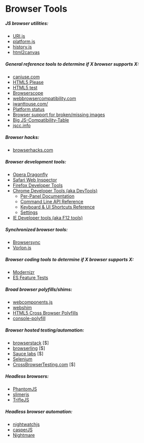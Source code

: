 # Browser Tools

##### JS browser utilities:

* [URI.js](http://medialize.github.io/URI.js/)
* [platform.js](https://github.com/bestiejs/platform.js)
* [history.js](https://github.com/browserstate/history.js)
* [html2canvas](https://github.com/niklasvh/html2canvas)

##### General reference tools to determine if X browser supports X:

* [caniuse.com](http://caniuse.com/)
* [HTML5 Please](http://html5please.com/)
* [HTML5 test](https://html5test.com/)
* [Browserscope](http://www.browserscope.org/)
* [webbrowsercompatibility.com](http://www.webbrowsercompatibility.com/)
* [iwanttouse.com/](http://www.iwanttouse.com/)
* [Platform status](https://dev.modern.ie/platform/status/)
* [Browser support for broken/missing images](http://codepen.io/bartveneman/full/qzCte/)
* [Big JS-Compatibility-Table](http://compatibility.shwups-cms.ch/en/home)
* [jscc.info](http://jscc.info/)

##### Browser hacks:

* [browserhacks.com](http://browserhacks.com/)

##### Browser development tools:

* [Opera Dragonfly](http://www.opera.com/dragonfly/)
* [Safari Web Inspector](https://developer.apple.com/safari/tools/)
* [Firefox Developer Tools](https://developer.mozilla.org/en-US/docs/Tools)
* [Chrome Developer Tools (aka DevTools)](https://developers.google.com/web/tools/?hl=en)
    - [Per-Panel Documentation](https://developers.google.com/web/tools/chrome-devtools/#docs)
    - [Command Line API Reference](https://developers.google.com/web/tools/javascript/command-line/command-line-reference?hl=en)
    - [Keyboard & UI Shortcuts Reference](https://developers.google.com/web/tools/iterate/inspect-styles/shortcuts)
    - [Settings](https://developer.chrome.com/devtools/docs/settings)
* [IE Developer tools (aka F12 tools)](https://dev.modern.ie/platform/documentation/f12-devtools-guide/)

##### Synchronized browser tools:

* [Browsersync](http://www.browsersync.io/)
* [Vorlon.js](http://vorlonjs.com/)


##### Browser coding tools to determine if X browser supports X:

* [Modernizr](https://modernizr.com/)
* [ES Feature Tests](https://featuretests.io/)

##### Broad browser polyfills/shims:

* [webcomponents.js](https://github.com/WebComponents/webcomponentsjs)
* [webshim](https://afarkas.github.io/webshim/demos/)
* [HTML5 Cross Browser Polyfills](https://github.com/Modernizr/Modernizr/wiki/HTML5-Cross-browser-Polyfills)
* [console-polyfill](https://github.com/paulmillr/console-polyfill)

##### Browser hosted testing/automation:

* [browserstack](https://www.browserstack.com) [$]
* [browserling](https://www.browserling.com/) [$]
* [Sauce labs](https://saucelabs.com/) [$]
* [Selenium](http://www.seleniumhq.org/)
* [CrossBrowserTesting.com](http://crossbrowsertesting.com/) [$]

##### Headless browsers:

* [PhantomJS](http://phantomjs.org/)
* [slimerjs](http://slimerjs.org/)
* [TrifleJS](http://triflejs.org/)

##### Headless browser automation:

* [nightwatchjs](http://nightwatchjs.org/)
* [casperJS](http://casperjs.org/)
* [Nightmare](https://github.com/segmentio/nightmare)

































 






